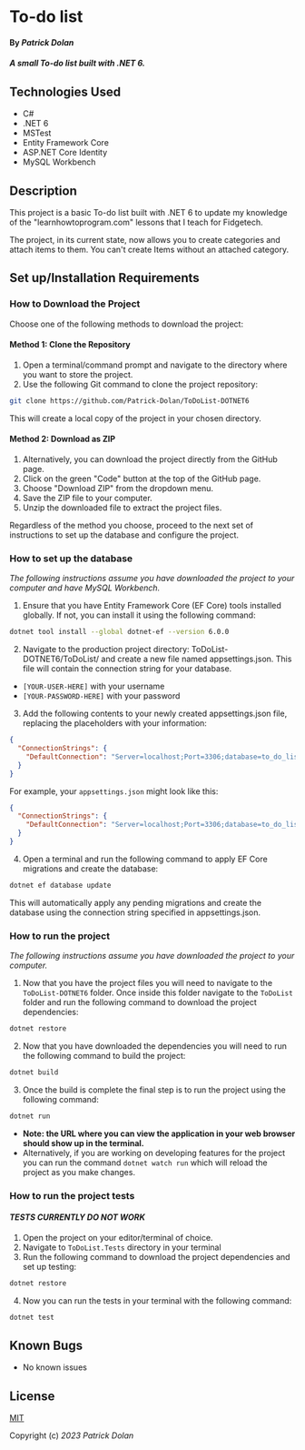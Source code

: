 # To-do list

#### By _**Patrick Dolan**_

#### _A small To-do list built with .NET 6._

## Technologies Used

* C#
* .NET 6
* MSTest
* Entity Framework Core
* ASP.NET Core Identity
* MySQL Workbench

## Description

This project is a basic To-do list built with .NET 6 to update my knowledge of the "learnhowtoprogram.com" lessons that I teach for Fidgetech. 

The project, in its current state, now allows you to create categories and attach items to them. You can't create Items without an attached category. 

## Set up/Installation Requirements

### How to Download the Project

Choose one of the following methods to download the project:

#### Method 1: Clone the Repository

1. Open a terminal/command prompt and navigate to the directory where you want to store the project.
2. Use the following Git command to clone the project repository:

```bash
git clone https://github.com/Patrick-Dolan/ToDoList-DOTNET6
```

This will create a local copy of the project in your chosen directory.

#### Method 2: Download as ZIP

1. Alternatively, you can download the project directly from the GitHub page.
2. Click on the green "Code" button at the top of the GitHub page.
3. Choose "Download ZIP" from the dropdown menu.
4. Save the ZIP file to your computer.
5. Unzip the downloaded file to extract the project files.

Regardless of the method you choose, proceed to the next set of instructions to set up the database and configure the project.

### How to set up the database

_The following instructions assume you have downloaded the project to your computer and have MySQL Workbench._

1. Ensure that you have Entity Framework Core (EF Core) tools installed globally. If not, you can install it using the following command:

```bash
dotnet tool install --global dotnet-ef --version 6.0.0
```


2. Navigate to the production project directory: ToDoList-DOTNET6/ToDoList/ and create a new file named appsettings.json. This file will contain the connection string for your database.
  - ```[YOUR-USER-HERE]``` with your username
  - ```[YOUR-PASSWORD-HERE]``` with your password

3. Add the following contents to your newly created appsettings.json file, replacing the placeholders with your information:

```json
{
  "ConnectionStrings": {
    "DefaultConnection": "Server=localhost;Port=3306;database=to_do_list_with_auth;uid=[YOUR-USER-HERE];pwd=[YOUR-PASSWORD-HERE];"
  }
}
```

For example, your ```appsettings.json``` might look like this:

```json
{
  "ConnectionStrings": {
    "DefaultConnection": "Server=localhost;Port=3306;database=to_do_list_with_auth;uid=adalovelace;pwd=theCountessKing1;"
  }
}
```

4. Open a terminal and run the following command to apply EF Core migrations and create the database:

```bash
dotnet ef database update
```

This will automatically apply any pending migrations and create the database using the connection string specified in appsettings.json.

### How to run the project

_The following instructions assume you have downloaded the project to your computer._

1. Now that you have the project files you will need to navigate to the ```ToDoList-DOTNET6``` folder. Once inside this folder navigate to the ```ToDoList``` folder and run the following command to download the project dependencies:

```bash
dotnet restore
```

2. Now that you have downloaded the dependencies you will need to run the following command to build the project:

```bash
dotnet build
```

3. Once the build is complete the final step is to run the project using the following command:

```bash
dotnet run
```

- **Note: the URL where you can view the application in your web browser should show up in the terminal.**
- Alternatively, if you are working on developing features for the project you can run the command ```dotnet watch run``` which will reload the project as you make changes.

### How to run the project tests

#### _TESTS CURRENTLY DO NOT WORK_

1. Open the project on your editor/terminal of choice.
2. Navigate to ```ToDoList.Tests``` directory in your terminal
3. Run the following command to download the project dependencies and set up testing:

```bash
dotnet restore
```

4. Now you can run the tests in your terminal with the following command:

```bash
dotnet test
```

## Known Bugs

* No known issues

## License

[MIT](./LICENSE.txt)

Copyright (c) _2023_ _Patrick Dolan_ 